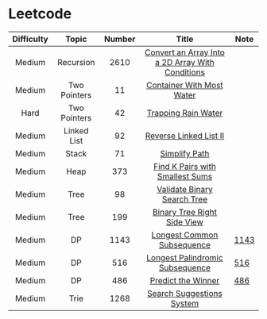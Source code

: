 # Leetcode
| Difficulty | Topic | Number | Title | Note |
|:-----: |:-------:|:------:|:--------:| ---- |
| Medium | Recursion | 2610 | [Convert an Array Into a 2D Array With Conditions](https://leetcode.com/problems/convert-an-array-into-a-2d-array-with-conditions/description/) |  |
| Medium | Two Pointers | 11 | [Container With Most Water](https://leetcode.com/problems/container-with-most-water/description/) |  |
| Hard | Two Pointers | 42 | [Trapping Rain Water](https://leetcode.com/problems/trapping-rain-water/description/) | |
| Medium | Linked List | 92 | [Reverse Linked List II](https://leetcode.com/problems/reverse-linked-list-ii/description/) |  |
| Medium | Stack | 71 | [Simplify Path](https://leetcode.com/problems/simplify-path/) |  |
| Medium | Heap | 373 | [Find K Pairs with Smallest Sums](https://leetcode.com/problems/find-k-pairs-with-smallest-sums/description/) |  |
| Medium | Tree | 98 | [Validate Binary Search Tree](https://leetcode.com/problems/validate-binary-search-tree/) |  |
| Medium | Tree | 199 | [Binary Tree Right Side View](https://leetcode.com/problems/binary-tree-right-side-view/description/) |  |
| Medium | DP | 1143 | [Longest Common Subsequence](https://leetcode.com/problems/longest-common-subsequence/) | [1143](https://github.com/Cotidie/STEADY/tree/main/Algorithm/Leetcode/1143) |
| Medium | DP | 516 | [Longest Palindromic Subsequence](https://leetcode.com/problems/longest-palindromic-subsequence/)| [516](https://github.com/Cotidie/STEADY/tree/main/Algorithm/Leetcode/516) |
| Medium | DP | 486 | [Predict the Winner](https://leetcode.com/problems/predict-the-winner/) | [486](https://github.com/Cotidie/STEADY/tree/main/Algorithm/Leetcode/486) |
| Medium | Trie | 1268 | [Search Suggestions System](https://leetcode.com/problems/search-suggestions-system/) |  |